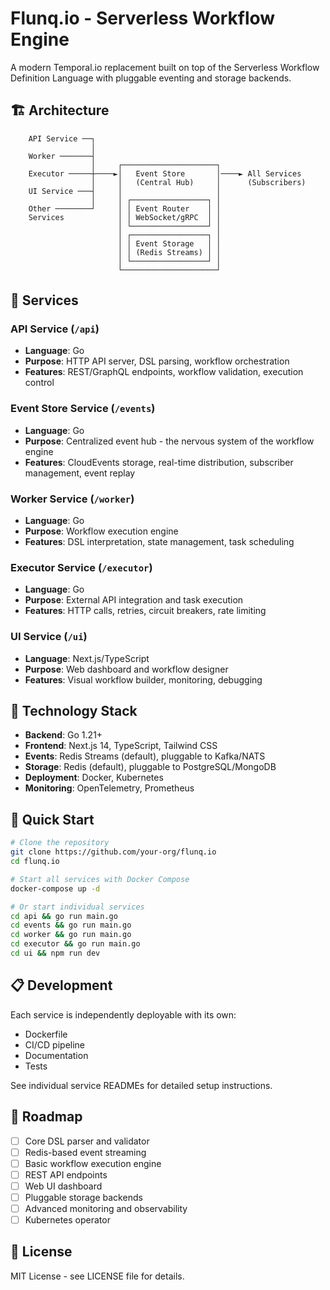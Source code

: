 # Flunq.io - Serverless Workflow Engine

A modern Temporal.io replacement built on top of the Serverless Workflow Definition Language with pluggable eventing and storage backends.

## 🏗️ Architecture

```
    API Service ──┐
                  │
    Worker ───────┤
                  │     ┌─────────────────────┐
    Executor ─────┼────►│   Event Store       │────► All Services
                  │     │   (Central Hub)     │      (Subscribers)
    UI Service ───┤     │                     │
                  │     │ ┌─────────────────┐ │
    Other ────────┘     │ │ Event Router    │ │
    Services            │ │ WebSocket/gRPC  │ │
                        │ └─────────────────┘ │
                        │ ┌─────────────────┐ │
                        │ │ Event Storage   │ │
                        │ │ (Redis Streams) │ │
                        │ └─────────────────┘ │
                        └─────────────────────┘
```

## 🚀 Services

### **API Service** (`/api`)
- **Language**: Go
- **Purpose**: HTTP API server, DSL parsing, workflow orchestration
- **Features**: REST/GraphQL endpoints, workflow validation, execution control

### **Event Store Service** (`/events`)
- **Language**: Go
- **Purpose**: Centralized event hub - the nervous system of the workflow engine
- **Features**: CloudEvents storage, real-time distribution, subscriber management, event replay

### **Worker Service** (`/worker`)
- **Language**: Go  
- **Purpose**: Workflow execution engine
- **Features**: DSL interpretation, state management, task scheduling

### **Executor Service** (`/executor`)
- **Language**: Go
- **Purpose**: External API integration and task execution
- **Features**: HTTP calls, retries, circuit breakers, rate limiting

### **UI Service** (`/ui`)
- **Language**: Next.js/TypeScript
- **Purpose**: Web dashboard and workflow designer
- **Features**: Visual workflow builder, monitoring, debugging

## 🔧 Technology Stack

- **Backend**: Go 1.21+
- **Frontend**: Next.js 14, TypeScript, Tailwind CSS
- **Events**: Redis Streams (default), pluggable to Kafka/NATS
- **Storage**: Redis (default), pluggable to PostgreSQL/MongoDB
- **Deployment**: Docker, Kubernetes
- **Monitoring**: OpenTelemetry, Prometheus

## 🚀 Quick Start

```bash
# Clone the repository
git clone https://github.com/your-org/flunq.io
cd flunq.io

# Start all services with Docker Compose
docker-compose up -d

# Or start individual services
cd api && go run main.go
cd events && go run main.go
cd worker && go run main.go
cd executor && go run main.go
cd ui && npm run dev
```

## 📋 Development

Each service is independently deployable with its own:
- Dockerfile
- CI/CD pipeline
- Documentation
- Tests

See individual service READMEs for detailed setup instructions.

## 🎯 Roadmap

- [ ] Core DSL parser and validator
- [ ] Redis-based event streaming
- [ ] Basic workflow execution engine
- [ ] REST API endpoints
- [ ] Web UI dashboard
- [ ] Pluggable storage backends
- [ ] Advanced monitoring and observability
- [ ] Kubernetes operator

## 📄 License

MIT License - see LICENSE file for details.
